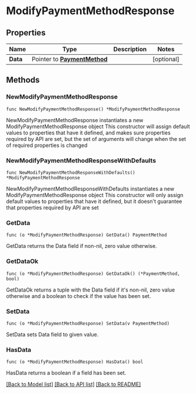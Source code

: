 # ModifyPaymentMethodResponse

## Properties

Name | Type | Description | Notes
------------ | ------------- | ------------- | -------------
**Data** | Pointer to [**PaymentMethod**](PaymentMethod.md) |  | [optional] 

## Methods

### NewModifyPaymentMethodResponse

`func NewModifyPaymentMethodResponse() *ModifyPaymentMethodResponse`

NewModifyPaymentMethodResponse instantiates a new ModifyPaymentMethodResponse object
This constructor will assign default values to properties that have it defined,
and makes sure properties required by API are set, but the set of arguments
will change when the set of required properties is changed

### NewModifyPaymentMethodResponseWithDefaults

`func NewModifyPaymentMethodResponseWithDefaults() *ModifyPaymentMethodResponse`

NewModifyPaymentMethodResponseWithDefaults instantiates a new ModifyPaymentMethodResponse object
This constructor will only assign default values to properties that have it defined,
but it doesn't guarantee that properties required by API are set

### GetData

`func (o *ModifyPaymentMethodResponse) GetData() PaymentMethod`

GetData returns the Data field if non-nil, zero value otherwise.

### GetDataOk

`func (o *ModifyPaymentMethodResponse) GetDataOk() (*PaymentMethod, bool)`

GetDataOk returns a tuple with the Data field if it's non-nil, zero value otherwise
and a boolean to check if the value has been set.

### SetData

`func (o *ModifyPaymentMethodResponse) SetData(v PaymentMethod)`

SetData sets Data field to given value.

### HasData

`func (o *ModifyPaymentMethodResponse) HasData() bool`

HasData returns a boolean if a field has been set.


[[Back to Model list]](../README.md#documentation-for-models) [[Back to API list]](../README.md#documentation-for-api-endpoints) [[Back to README]](../README.md)


